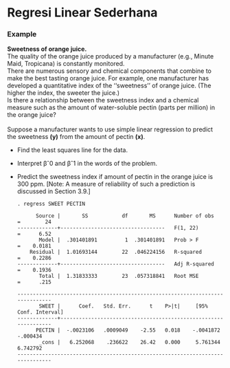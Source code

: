 # Regresi Linear Sederhana



### Example

__Sweetness of orange juice.__ <br>
The quality of the orange juice produced by a manufacturer (e.g., Minute Maid, Tropicana) is constantly monitored. <br>
There are numerous sensory and chemical components that combine to make the best tasting orange juice. For example, one manufacturer has developed a quantitative index of the ‘‘sweetness’’ of orange juice. (The higher the index, the sweeter the juice.) <br>
Is there a relationship between the sweetness index and a chemical measure such as the amount of water-soluble pectin (parts per million) in the orange juice?
<br><br>
Suppose a manufacturer wants to use simple linear regression to predict the sweetness __(y)__ from the amount of pectin __(x)__.
* Find the least squares line for the data.
* Interpret βˆ0 and βˆ1 in the words of the problem.
* Predict the sweetness index if amount of pectin in the orange juice is 300 ppm.
[Note: A measure of reliability of such a prediction is discussed in Section 3.9.]




      . regress SWEET PECTIN

            Source |       SS           df       MS      Number of obs   =        24
      -------------+----------------------------------   F(1, 22)        =      6.52
             Model |  .301401891         1  .301401891   Prob > F        =    0.0181
          Residual |  1.01693144        22  .046224156   R-squared       =    0.2286
      -------------+----------------------------------   Adj R-squared   =    0.1936
             Total |  1.31833333        23  .057318841   Root MSE        =      .215

      ------------------------------------------------------------------------------
             SWEET |      Coef.   Std. Err.      t    P>|t|     [95% Conf. Interval]
      -------------+----------------------------------------------------------------
            PECTIN |  -.0023106   .0009049    -2.55   0.018    -.0041872    -.000434
             _cons |   6.252068    .236622    26.42   0.000     5.761344    6.742792
      ------------------------------------------------------------------------------
